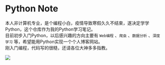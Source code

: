 # Python Note

本人非计算机专业，是个编程小白，疫情导致寒假久久不结束，遂决定学学Python，这个仓库作为我的Python学习笔记。  
目前初步入门Python，以后感兴趣的方向主要有 ``Web编程`` 、``爬虫`` 、``数据分析`` 、``深度学习`` 等，希望能用Python实现一个个人博客网站。  
刚入门编程，代码写的很糙，还请各位大神多多指教。

![](https://www.liaoxuefeng.com/files/attachments/922915342925824/0)